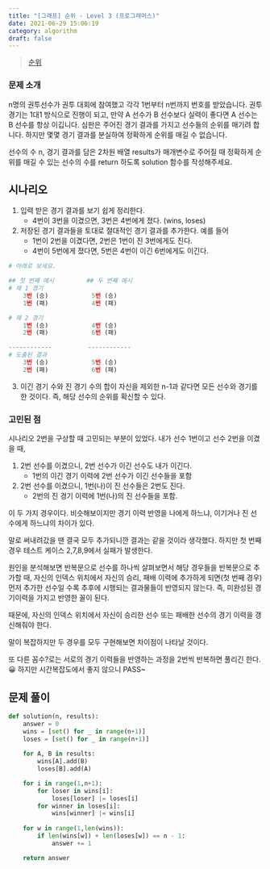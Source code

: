 ```yaml
---
title: "[그래프] 순위 - Level 3 (프로그래머스)"
date: 2021-06-29 15:06:19
category: algorithm
draft: false
---
```

>[순위](https://programmers.co.kr/learn/courses/30/lessons/49191)

### 문제 소개
n명의 권투선수가 권투 대회에 참여했고 각각 1번부터 n번까지 번호를 받았습니다. 권투 경기는 1대1 방식으로 진행이 되고, 만약 A 선수가 B 선수보다 실력이 좋다면 A 선수는 B 선수를 항상 이깁니다. 심판은 주어진 경기 결과를 가지고 선수들의 순위를 매기려 합니다. 하지만 몇몇 경기 결과를 분실하여 정확하게 순위를 매길 수 없습니다.

선수의 수 n, 경기 결과를 담은 2차원 배열 results가 매개변수로 주어질 때 정확하게 순위를 매길 수 있는 선수의 수를 return 하도록 solution 함수를 작성해주세요.

## 시나리오
1. 입력 받은 경기 결과를 보기 쉽게 정리한다.
    - 4번이 3번을 이겼으면, 3번은 4번에게 졌다. (wins, loses)
2. 저장된 경기 결과들을 토대로 절대적인 경기 결과를 추가한다. 예를 들어
    - 1번이 2번을 이겼다면, 2번은 1번이 진 3번에게도 진다.
    - 4번이 5번에게 졌다면, 5번은 4번이 이긴 6번에게도 이긴다.

```python
# 아래로 보세요.

## 첫 번째 예시         ## 두 번째 예시
# 제 1 경기 
    3번 (승)            5번 (승)    
    1번 (패)            4번 (패)

# 제 2 경기 
    1번 (승)            4번 (승)
    2번 (패)            6번 (패)

------------          ------------
# 도출된 결과
    3번 (승)            5번 (승)
    2번 (패)            6번 (패)
```

3. 이긴 경기 수와 진 경기 수의 합이 자신을 제외한 n-1과 같다면 모든 선수와 경기를 한 것이다. 즉, 해당 선수의 순위를 확신할 수 있다.

### 고민된 점
시나리오 2번을 구상할 때 고민되는 부분이 있었다.
내가 선수 1번이고 선수 2번을 이겼을 때,

1. 2번 선수를 이겼으니, 2번 선수가 이긴 선수도 내가 이긴다.
    - 1번의 이긴 경기 이력에 2번 선수가 이긴 선수들을 포함
2. 2번 선수를 이겼으니, 1번(나)이 진 선수들은 2번도 진다.
    - 2번의 진 경기 이력에 1번(나)의 진 선수들을 포함.

이 두 가지 경우이다. 비슷해보이지만 경기 이력 반영을 나에게 하느냐, 이기거나 진 선수에게 하느냐의 차이가 있다.

말로 써내려갔을 땐 결국 모두 추가되니깐 결과는 같을 것이라 생각했다. 하지만 첫 번째 경우 테스트 케이스 2,7,8,9에서 실패가 발생한다. 

원인을 분석해보면 반복문으로 선수를 하나씩 살펴보면서 해당 경우들을 반복문으로 추가할 때, 자신의 인덱스 위치에서 자신의 승리, 패배 이력에 추가하게 되면(첫 번째 경우) 먼저 추가한 선수일 수록 추후에 시행되는 결과물들이 반영되지 않는다. 즉, 미완성된 경기이력을 가지고 반영한 꼴이 된다.

때문에, 자신의 인덱스 위치에서 자신이 승리한 선수 또는 패배한 선수의 경기 이력을 갱신해줘야 한다.

말이 복잡하지만 두 경우를 모두 구현해보면 차이점이 나타날 것이다.

또 다른 꼼수?로는 서로의 경기 이력들을 반영하는 과정을 2번씩 반복하면 풀리긴 한다.😀 하지만 시간복잡도에서 좋지 않으니 PASS~

## 문제 풀이

```python
def solution(n, results):
    answer = 0
    wins = [set() for _ in range(n+1)]
    loses = [set() for _ in range(n+1)]
    
    for A, B in results:
        wins[A].add(B)
        loses[B].add(A)

    for i in range(1,n+1):
        for loser in wins[i]:
            loses[loser] |= loses[i]
        for winner in loses[i]:
            wins[winner] |= wins[i]
            
    for w in range(1,len(wins)):
        if len(wins[w]) + len(loses[w]) == n - 1:
            answer += 1

    return answer
```